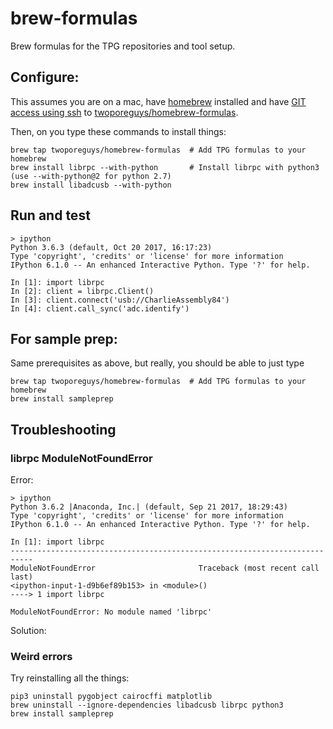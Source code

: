 # brew-formulas

Brew formulas for the TPG repositories and tool setup. 

## Configure:
This assumes you are on a mac, have [homebrew](https://brew.sh/) installed and have [GIT access using ssh](https://help.github.com/articles/connecting-to-github-with-ssh/) to [twoporeguys/homebrew-formulas](https://github.com/twoporeguys/homebrew-formulas).

Then, on you type these commands to install things:

    brew tap twoporeguys/homebrew-formulas  # Add TPG formulas to your homebrew
    brew install librpc --with-python       # Install librpc with python3 (use --with-python@2 for python 2.7)
    brew install libadcusb --with-python   


## Run and test

    > ipython
    Python 3.6.3 (default, Oct 20 2017, 16:17:23)
    Type 'copyright', 'credits' or 'license' for more information
    IPython 6.1.0 -- An enhanced Interactive Python. Type '?' for help.
    
    In [1]: import librpc
    In [2]: client = librpc.Client()
    In [3]: client.connect('usb://CharlieAssembly84')
    In [4]: client.call_sync('adc.identify')

## For sample prep:

Same prerequisites as above, but really, you should be able to just type

    brew tap twoporeguys/homebrew-formulas  # Add TPG formulas to your homebrew
    brew install sampleprep 

## Troubleshooting

### librpc ModuleNotFoundError
Error:

    > ipython
    Python 3.6.2 |Anaconda, Inc.| (default, Sep 21 2017, 18:29:43) 
    Type 'copyright', 'credits' or 'license' for more information
    IPython 6.1.0 -- An enhanced Interactive Python. Type '?' for help.
    
    In [1]: import librpc
    ---------------------------------------------------------------------------
    ModuleNotFoundError                       Traceback (most recent call last)
    <ipython-input-1-d9b6ef89b153> in <module>()
    ----> 1 import librpc
    
    ModuleNotFoundError: No module named 'librpc'


Solution:

### Weird errors

Try reinstalling all the things:

    pip3 uninstall pygobject cairocffi matplotlib
    brew uninstall --ignore-dependencies libadcusb librpc python3
    brew install sampleprep
